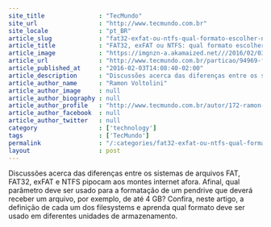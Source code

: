 ```yaml
---
site_title               : "TecMundo"
site_url                 : "http://www.tecmundo.com.br"
site_locale              : "pt_BR"
article_slug             : "fat32-exfat-ou-ntfs-qual-formato-escolher-na-hora-de-formatar-o-pendrive"
article_title            : "FAT32, exFAT ou NTFS: qual formato escolher na hora de formatar o pendrive?"
article_image            : "https://imgnzn-a.akamaized.net///2016/02/03/03130713341343-t1200x480.jpg"
article_url              : "http://www.tecmundo.com.br/particao/94969-fat32-exfat-ntfs-formato-escolher-hora-formatar-pendrive.htm"
article_published_at     : "2016-02-03T14:08:40-02:00"
article_description      : "Discussões acerca das diferenças entre os sistemas de arquivos FAT, FAT32, exFAT e NTFS pipocam aos montes internet afora. Afinal, qual parâmetro deve ser usado para a formatação de um pendrive que deverá receber um arquivo, por exemplo, de até 4 GB? Confira, neste artigo, a definição de cada um dos filesystems e aprenda qual formato deve ser usado em diferentes unidades de armazenamento."
article_author_name      : "Ramon Voltolini"
article_author_image     : null
article_author_biography : null
article_author_profile   : "http://www.tecmundo.com.br/autor/172-ramon-voltolini/"
article_author_facebook  : null
article_author_twitter   : null
category                 : ['technology']
tags                     : ['TecMundo']
permalink                : "/:categories/fat32-exfat-ou-ntfs-qual-formato-escolher-na-hora-de-formatar-o-pendrive/"
layout                   : post
---
```


Discussões acerca das diferenças entre os sistemas de arquivos FAT, FAT32, exFAT e NTFS pipocam aos montes internet afora. Afinal, qual parâmetro deve ser usado para a formatação de um pendrive que deverá receber um arquivo, por exemplo, de até 4 GB? Confira, neste artigo, a definição de cada um dos filesystems e aprenda qual formato deve ser usado em diferentes unidades de armazenamento.
